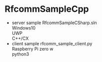 # RfcommSampleCpp
- server sample
    RfcommSampleCSharp.sln  
    Windows10  
    UWP  
    C++/CX    
- client sample
    rfcomm_sample_client.py  
    Raspberry Pi zero w  
    python3  
